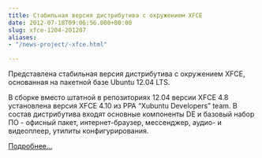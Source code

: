 ```yaml
---
title: Стабильная версия дистрибутива с окружением XFCE
date: 2012-07-18T09:06:56.000+00:00
slug: xfce-1204-201207
aliases:
- "/news-project/-xfce.html"

---
```

Представлена стабильная версия дистрибутива с окружением XFCE, основанная на пакетной базе Ubuntu 12.04 LTS.

В сборке вместо штатной в репозиториях 12.04 версии XFCE 4.8 установлена версия XFCE 4.10 из PPA “Xubuntu Developers” team. В состав дистрибутива входят основные компоненты DE и базовый набор ПО - офисный пакет, интернет-браузер, мессенджер, аудио- и видеоплеер, утилиты конфигурирования.

[Подробнее...](http://forum.runtu.org/index.php/topic,2934.0/topicseen.html)
